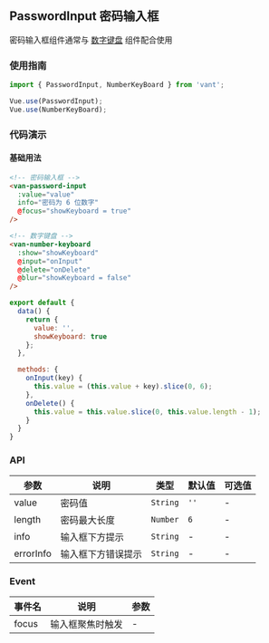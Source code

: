 ## PasswordInput 密码输入框
密码输入框组件通常与 [数字键盘](#/zh-CN/component/number-keyboard) 组件配合使用

### 使用指南
``` javascript
import { PasswordInput, NumberKeyBoard } from 'vant';

Vue.use(PasswordInput);
Vue.use(NumberKeyBoard);
```

### 代码演示

#### 基础用法

```html
<!-- 密码输入框 -->
<van-password-input
  :value="value"
  info="密码为 6 位数字"
  @focus="showKeyboard = true"
/>

<!-- 数字键盘 -->
<van-number-keyboard
  :show="showKeyboard"
  @input="onInput"
  @delete="onDelete"
  @blur="showKeyboard = false"
/>
```

```javascript
export default {
  data() {
    return {
      value: '',
      showKeyboard: true
    };
  },

  methods: {
    onInput(key) {
      this.value = (this.value + key).slice(0, 6);
    },
    onDelete() {
      this.value = this.value.slice(0, this.value.length - 1);
    }
  }
}
```

### API

| 参数 | 说明 | 类型 | 默认值 | 可选值 |
|-----------|-----------|-----------|-------------|-------------|
| value | 密码值 | `String` | `''` | - |
| length | 密码最大长度 | `Number` | `6` | - |
| info | 输入框下方提示 | `String` | - | - |
| errorInfo | 输入框下方错误提示 | `String` | - | - |

### Event

| 事件名 | 说明 | 参数 |
|-----------|-----------|-----------|
| focus | 输入框聚焦时触发 | - |
